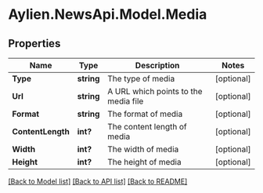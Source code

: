 # Aylien.NewsApi.Model.Media
## Properties

Name | Type | Description | Notes
------------ | ------------- | ------------- | -------------
**Type** | **string** | The type of media | [optional] 
**Url** | **string** | A URL which points to the media file | [optional] 
**Format** | **string** | The format of media | [optional] 
**ContentLength** | **int?** | The content length of media | [optional] 
**Width** | **int?** | The width of media | [optional] 
**Height** | **int?** | The height of media | [optional] 

[[Back to Model list]](../README.md#documentation-for-models) [[Back to API list]](../README.md#documentation-for-api-endpoints) [[Back to README]](../README.md)

